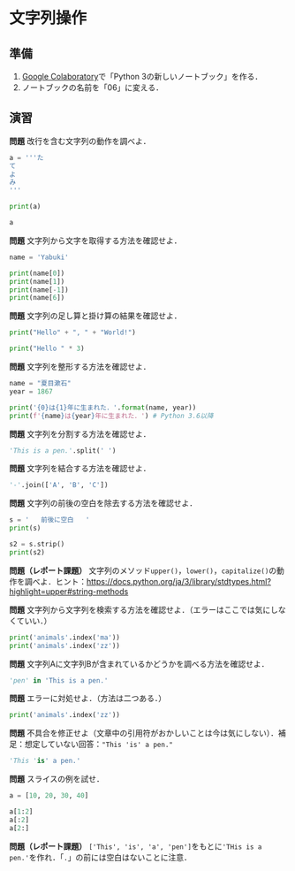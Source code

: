 # 文字列操作

## 準備

1. [Google Colaboratory](https://research.google.com/colaboratory/)で「Python 3の新しいノートブック」を作る．
1. ノートブックの名前を「06」に変える．

## 演習

**問題** 改行を含む文字列の動作を調べよ．

```python
a = '''た
て
よ
み
'''

print(a)

a
```

**問題** 文字列から文字を取得する方法を確認せよ．

```python
name = 'Yabuki'

print(name[0])
print(name[1])
print(name[-1])
print(name[6])
```

**問題** 文字列の足し算と掛け算の結果を確認せよ．

```python
print("Hello" + ", " + "World!")

print("Hello " * 3)
```

**問題** 文字列を整形する方法を確認せよ．

```python
name = "夏目漱石"
year = 1867

print('{0}は{1}年に生まれた．'.format(name, year))
print(f'{name}は{year}年に生まれた．') # Python 3.6以降
```

**問題** 文字列を分割する方法を確認せよ．

```python
'This is a pen.'.split(' ')
```

**問題** 文字列を結合する方法を確認せよ．

```python
'-'.join(['A', 'B', 'C'])
```

**問題** 文字列の前後の空白を除去する方法を確認せよ．

```python
s = '   前後に空白   '
print(s)

s2 = s.strip()
print(s2)
```

**問題（レポート課題）** 文字列のメソッド`upper()`，`lower()`，`capitalize()`の動作を調べよ．ヒント：https://docs.python.org/ja/3/library/stdtypes.html?highlight=upper#string-methods


**問題** 文字列から文字列を検索する方法を確認せよ．（エラーはここでは気にしなくていい．）

```python
print('animals'.index('ma'))
print('animals'.index('zz'))
```

**問題** 文字列Aに文字列Bが含まれているかどうかを調べる方法を確認せよ．

```python
'pen' in 'This is a pen.'
```

**問題** エラーに対処せよ．（方法は二つある．）

```python
print('animals'.index('zz'))
```

**問題** 不具合を修正せよ（文章中の引用符がおかしいことは今は気にしない）．補足：想定していない回答：`"This 'is' a pen."`

```python
'This 'is' a pen.'
```

**問題** スライスの例を試せ．

```python
a = [10, 20, 30, 40]

a[1:2]
a[:2]
a[2:]
```

**問題（レポート課題）** `['This', 'is', 'a', 'pen']`をもとに`'THis is a pen.'`を作れ．「`.`」の前には空白はないことに注意．

